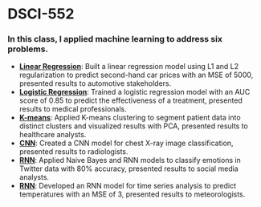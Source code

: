 # DSCI-552
### In this class, I applied machine learning to address six problems.

* <ins>**Linear Regression**</ins>: Built a linear regression model using L1 and L2 regularization to predict second-hand car prices with an MSE of 5000, presented results to automotive stakeholders.
* <ins>**Logistic Regression**</ins>: Trained a logistic regression model with an AUC score of 0.85 to predict the effectiveness of a treatment, presented results to medical professionals.
* <ins>**K-means**</ins>: Applied K-means clustering to segment patient data into distinct clusters and visualized results with PCA, presented results to healthcare analysts.
* <ins>**CNN**</ins>: Created a CNN model for chest X-ray image classification, presented results to radiologists.
* <ins>**RNN**</ins>: Applied Naive Bayes and RNN models to classify emotions in Twitter data with 80% accuracy, presented results to social media analysts.
* <ins>**RNN**</ins>: Developed an RNN model for time series analysis to predict temperatures with an MSE of 3, presented results to meteorologists.
